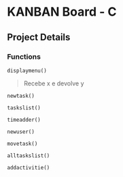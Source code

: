 # KANBAN Board - C 
## Project Details 

### Functions
>
	displaymenu()
>
> Recebe x e devolve y
>
	newtask()
>
	taskslist()
>
	timeadder()
>
	newuser()
>
	movetask()
>
	alltaskslist()
>
	addactivitie()
>
